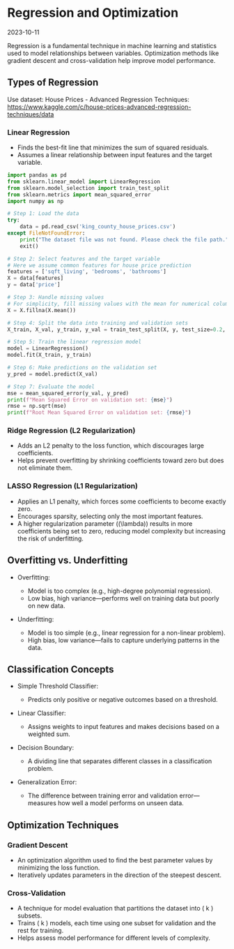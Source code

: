 # Regression and Optimization  
2023-10-11

Regression is a fundamental technique in machine learning and statistics used to model relationships between variables. Optimization methods like gradient descent and cross-validation help improve model performance.  

## Types of Regression  

Use dataset: House Prices - Advanced Regression Techniques: https://www.kaggle.com/c/house-prices-advanced-regression-techniques/data

### Linear Regression  
- Finds the best-fit line that minimizes the sum of squared residuals.  
- Assumes a linear relationship between input features and the target variable.  

```python
import pandas as pd
from sklearn.linear_model import LinearRegression
from sklearn.model_selection import train_test_split
from sklearn.metrics import mean_squared_error
import numpy as np

# Step 1: Load the data
try:
    data = pd.read_csv('king_county_house_prices.csv')
except FileNotFoundError:
    print("The dataset file was not found. Please check the file path.")
    exit()

# Step 2: Select features and the target variable
# Here we assume common features for house price prediction
features = ['sqft_living', 'bedrooms', 'bathrooms']
X = data[features]
y = data['price']

# Step 3: Handle missing values
# For simplicity, fill missing values with the mean for numerical columns
X = X.fillna(X.mean())

# Step 4: Split the data into training and validation sets
X_train, X_val, y_train, y_val = train_test_split(X, y, test_size=0.2, random_state=42)

# Step 5: Train the linear regression model
model = LinearRegression()
model.fit(X_train, y_train)

# Step 6: Make predictions on the validation set
y_pred = model.predict(X_val)

# Step 7: Evaluate the model
mse = mean_squared_error(y_val, y_pred)
print(f"Mean Squared Error on validation set: {mse}")
rmse = np.sqrt(mse)
print(f"Root Mean Squared Error on validation set: {rmse}")
```

### Ridge Regression (L2 Regularization)  
- Adds an L2 penalty to the loss function, which discourages large coefficients.  
- Helps prevent overfitting by shrinking coefficients toward zero but does not eliminate them.  

### LASSO Regression (L1 Regularization)  
- Applies an L1 penalty, which forces some coefficients to become exactly zero.  
- Encourages sparsity, selecting only the most important features.  
- A higher regularization parameter (\(\lambda\)) results in more coefficients being set to zero, reducing model complexity but increasing the risk of underfitting.  

## Overfitting vs. Underfitting  

- Overfitting:  
  - Model is too complex (e.g., high-degree polynomial regression).  
  - Low bias, high variance—performs well on training data but poorly on new data.  

- Underfitting:  
  - Model is too simple (e.g., linear regression for a non-linear problem).  
  - High bias, low variance—fails to capture underlying patterns in the data.  

## Classification Concepts  

- Simple Threshold Classifier:  
  - Predicts only positive or negative outcomes based on a threshold.  

- Linear Classifier:  
  - Assigns weights to input features and makes decisions based on a weighted sum.  

- Decision Boundary:  
  - A dividing line that separates different classes in a classification problem.  

- Generalization Error:  
  - The difference between training error and validation error—measures how well a model performs on unseen data.  

## Optimization Techniques  

### Gradient Descent  
- An optimization algorithm used to find the best parameter values by minimizing the loss function.  
- Iteratively updates parameters in the direction of the steepest descent.  

### Cross-Validation  
- A technique for model evaluation that partitions the dataset into \( k \) subsets.  
- Trains \( k \) models, each time using one subset for validation and the rest for training.  
- Helps assess model performance for different levels of complexity.  